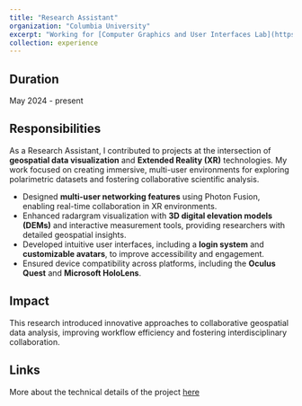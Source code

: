 ```yaml
---
title: "Research Assistant"
organization: "Columbia University"
excerpt: "Working for [Computer Graphics and User Interfaces Lab](https://graphics.cs.columbia.edu//home)"
collection: experience
---
```

Duration
---
May 2024 - present 

Responsibilities
---
As a Research Assistant, I contributed to projects at the intersection of **geospatial data visualization** and **Extended Reality (XR)** technologies. My work focused on creating immersive, multi-user environments for exploring polarimetric datasets and fostering collaborative scientific analysis.

- Designed **multi-user networking features** using Photon Fusion, enabling real-time collaboration in XR environments.
- Enhanced radargram visualization with **3D digital elevation models (DEMs)** and interactive measurement tools, providing researchers with detailed geospatial insights.
- Developed intuitive user interfaces, including a **login system** and **customizable avatars**, to improve accessibility and engagement.
- Ensured device compatibility across platforms, including the **Oculus Quest** and **Microsoft HoloLens**.

Impact
---
This research introduced innovative approaches to collaborative geospatial data analysis, improving workflow efficiency and fostering interdisciplinary collaboration.

Links
---
More about the technical details of the project [here](https://anushalavanuru5.github.io/AnushaL.github.io//research/research-2/)
